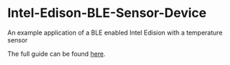 # Intel-Edison-BLE-Sensor-Device
An example application of a BLE enabled Intel Edision with a temperature sensor

The full guide can be found [here](http://docs.appiot.io/?p=8021).
